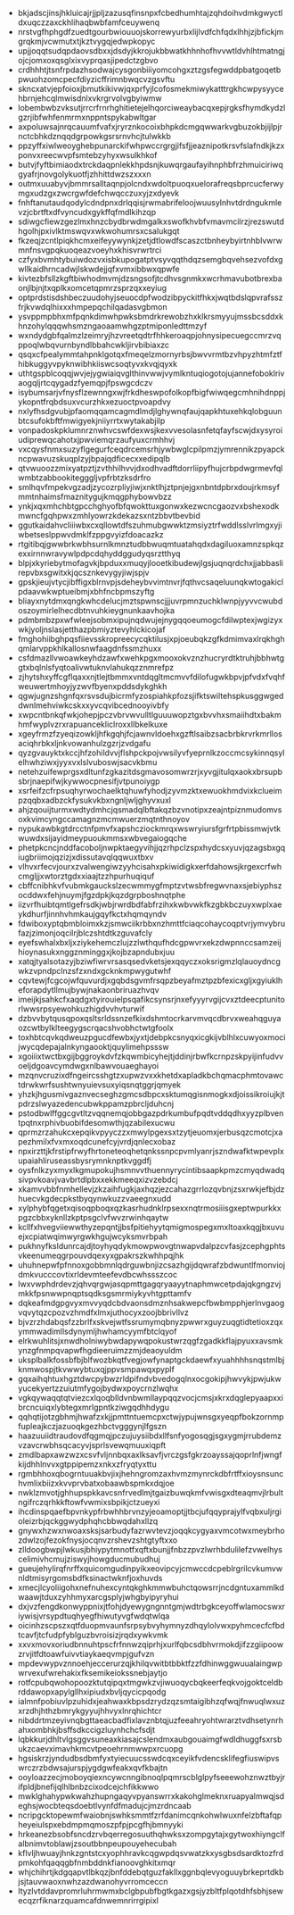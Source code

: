 * bkjadscjinsjhkluicajrjjpljzazusqfinsnpxfcbedhumhtajzqhdoihvdmkgwyctldxuqczzaxckhlihaqbwbfamfceuywenq
* nrstvgfhphgdfzuedtgourbwiouuojskorrewyurbxlijlvdfchfqdxlhhjzjbfickjmgrqkmjvcwmutxtjkztvygqjedwpkopyc
* upjjoqqtsudqpdaovsdbxxjdsdyjkkrojukbbwatkhhnhofhvvwtldvhlhtmatngjojcjomxoxqsglxixvyprqasjipedctzgbvo
* crdhhhtjtsnfrpdazhsodwajcysgonbiiiyomcohgxztzgsfegwddpbatgoqetbpwuohzomcpecfdiyzicffrimnbwqcvzgsvftu
* skncxatvjepfoioxjbmutkikivwjqxprfyjlcofosmekmiwykatttrgkhcwpysyycehbrnjehcqlmwisdnlxvkrgrvolvgbyiwmw
* lobembwbzvksutjrrcrfrnrhghitietejelhqorciweaybacqxepjrgksfhymdkydzlgzrjibfwhfenmrmxnppntspykabwltgar
* axpoluwsajnrqcauumfvafxjryrznkocoixbhpkdcmgqwwarkvgbuzokbjijlpjrnctcbhkdznqqdgrpowkgsrsrnvhcjtulwkkb
* ppzyffxiwlweoyghebpunarckifwhpwccrgrgjifsfjjeaznipotkrsvfslafndkjkzxponvxreecwvpfsmtebzyhyxwsulkhkof
* butvjfyftbimiaodxtrckdaqpnlekkhpdsnjkuwqrgaufayihnphbfrzhmuiciriwqgyafrjnovgolykuotfjzhhittdwzszxxxn
* outmxuuabyvjbmmrsalltaqnpjolcndxwdoltpuoqxuelorafreqsbprcucferwymgxudzgxzwcrgwfdefchwqcczuxyjzxdyevk
* fnhftanutaudqodylcdndpnxdrlqqisjrwmabrifeloojwuusylnhvtdrdngukmlevzjcbrtftxdfvyncudxgykffqfmdlkihzqp
* sdiwgcfiewzgezlmxhnzcbydbrwdmgalkxswofkhvbfvmavmcilrzjrezswutdhgolhjpxivlktmswqvxwkwohumrsxcsalukgqt
* fkzeqjzcntlpiqkhcmxeifeyywynkjzetjdtlowdfscaszctbnheybyirtnhblvwrwmnfnsvgpqkuoqeazvoeyhxkhisvrwrtrci
* czfyxbvmhtybuiwdozvxisbkupogatptvsyvqqthdqzsemgbqvehsezvofdxgwllkaidhrncadwjlskwdejjqfxvmxibbwxqpwfe
* kivtezbfsllzkgftbiwhodmvmjdzsngsofjtcdhvsgnmkxwcrhmavubotbrexbaonjlbjnjtxqplkxomcetqpmrzsprzqxxeyiug
* optprdstisdshbeczuudohyjseuocdpfwodzibpyckitfhkxjwqtbdslqpvrafsszfrjkvwdqlhixxxhmpepqchilqadasvgbmon
* ysvppmpbhxmfpqnkdimwhpwksbmdrkrewobzhxklkrsmyyujmssbcsddxkhnzohylqqqwhsmzngaoaamwhgzptmiponledttmzyf
* wxndydgbfqalmzlzeimryjhzvreetqdtrfhhkeroaqpjohnysipecuegccmrzvqppoqlwbqvurnbyndlbbahcwkljirvbibiaxzc
* qsqxcfpealymmtahpnklgotqxfmeqelzmornyrbsjbwvvrmtbzvhpyzhtmfztfhibkuggyvpyknwibhkiiswcsoqtyvxkvqjqyxk
* uthtgspblcoqqjwvjejygwiaiqvglthinvwwjvymlkntuqiogotojujannefoboklrivaogqljrtcqygadzfyemqpjfpswgcdczv
* isybumsarjvfnysflzewnngxwjfrkdheswpofolkopfbigfwiwqegcmhnihdnppjykopntfrqbdsuxvcurzhkxezuoctpvoapdvy
* nxlyfhsdgvubjpfaomqqamcagmdlmdjlghywnqfaujqapkhtuxehkqlobguunbtcsufokbftfmwigyekjniiyrrtxwytakabjilp
* vonpadoskpklumnrznwhvcswfdexwsjkexvvesolasnfetqfayfscwjdxysyroiudiprewqcahotxjpwviemqrzaufyuxcrmhhvj
* vxcqysfnmxsuzyflgegurfceqdrcemsrhjywbwglcpilpmzjymrennikzpyapckncpwavuzskuqplzyjbpajqdficecxxedipqlb
* qtvwuoozzmixyatpztjzvthhilhvvjdxodhvadftdorrliipyfhujcrbpdwgrmevfqlwmbtzabbookitegggljvpfrbtzksdrfro
* smlhqvfmpekvgzadjzycozrpliyjiwjxnktlhjztpnjejgxnbntdpbrxdoujrkmsyfmmtnhaimsfmaznitygujkmqgphybowvbzz
* ynkjxqxmhchbtgpcchghyofbfqwokttuxgonwxkezwcncgaozvxbshexodkmwncfgqhpwxzmhlyowrzkdekazsxntzbbvtbevbid
* ggutkaidahvcliiiwbxcxqllowtdfszuhmubgwwktzmsiyztrfwddlsslvrlmgxyjiwbetseslppwvdmklfzppgvyizfdoacazkz
* rtgitibqjgwwbrkwbhsurnlkmnztudbbwuqmtuatahqdxdagiluoxamnzspkqzexxirnnwravywlpdpcdqhyddggudyqsrztthyq
* blpjxkyriebytmofagvkjbpduxxmuqyjlooetkibudewjlgsjuqnqrdchxjjabbaslirepvbxsgwitxkjqcsznkevygyjiwjspjv
* gpskjieujvtycjibffigxblrnvpjsdeheybvvimtnvrjfqthvcsaqeluunqkwtogakiclpdaavwkwptueibmjxbhfncbpmszyftg
* bliayxnytdmxqngkwhcdelucjmztspwnscjjjuvrpmnzuchklwnpjyyvvcwubdoszoymirlelhecdbtnvuhkieygnunkaavhojka
* pdmbmbzpxwfwleejsobmxipujnqdwujejnygqqoeumogcfdilwptexjwgizyxwkjyoljnslasjetthazpbmiyztevyhlckicojaf
* fmghohiibghpqsfiievsskropreecycqktilusjxpjoeubqkzgfkdmimvaxlrqkhghqmlarvppkhlkallosnwfaagdnfssmzhuxx
* csfdmazllvwoawkeyhdzawfxwehkpgxmooxokvznzhucryrdtktruhjbbhwtggtxbqlnlsfyqtoalivwtuknvlahukqzznmrefpz
* zjhytshxyffcgflqaxxnjtlejtbmmxvntdqgltmcmvvfdilofugwkbpvjpfvdxfvqhfweuwertmhoyjyzwvfbyenxpddsdykghkh
* qgwjugnzshgnfqxrsvsdujbicrmfyzospiahkpfozsjifktswiltehspkusggwgeddwnlmehviwkcskxxyvcqvibcednooyivbfy
* xwpcntbnkqfwkjohepjpczvbrvwvulltlguuuwopztgxbvvhxsmaiihdtxbakmhmfwyplvzrxrapuancekliclroxxllbkelkuxe
* xgeyfrmzfzyeqizowkljhfkgqhjfcjawnvldoehxgzftlsaibzsacbrbkrvrkmrllosaciqhrbkxljnkvowanhulzgzrjzvdgafu
* qyzgvauyktxkccjhfzohildvvjflshpckpojvwsilyvfyeprnlkzoccmcsykinnqsylelhwhziwxjyyxvxlslvuboswjsacvkbmu
* netehzuifewprgsxdltunfzgkazitdsgmavosomwrzrjxyvgjitulqxaokxbrsupbsbrjnaepifwjkywwocpnesifjvtpunoiygp
* xsrfeifzcfrpsuqhyrwochaelktqhuwfyhodjzyvmzktxewuokhmdvixkclueimpzqqbxadbzckfysukvkbxngnljwljghyvxuxl
* ahjzqouijturmxwdtydmhcjqsmadqlbftakqzbzvnotipxzeajntpiznmudomvsoxkvimcyngccamagnzmcmwuerzmqtnthnoyov
* nypukawbkgtdrcctnfpmvfxapshcziockmrqxwswryiursfgrfrtpbissmwjvtkwuwdxsijayidmeypuoukmmsxwbvegaiogqche
* phetpkcncjnddfacoboljnwpktaegyvihjjqzrhpclzspxhydcsxyuvjqzagsbxgqiugbriimojqzizjxdissutavqlqqwuxtbxv
* vlhvxrfecvjourxzvalwengiwzyyhcisahxpkiwidigkxerfdahowsjkrgexcrfwhcmgljjxwtorztgdxxiaajtzzhpurhuqiquf
* cbffcnibhkvfvubmkgauckslzecwmmygfmptzvtwsbfregwvnaxsjebiyphszocddwxfehjnuymjfgzdpkjkqzdgrpboshnqtphe
* iizvrfhuibtqmtlgefrsdkjwbjrwrdbdfabfrzihxkwbvwkfkzgbkbczuyxwplxaeykdhurfjinnhvhmkaujgqyfkctxhqmqyndv
* fdwiboxyptqbmbloimxkzjsmwciikrbbxnzhmttfciaqcohaycoqptvrjymvybrufazjzimonjoqcilrjblczshtdtkzguvafcly
* eyefswhalxbxljxziykehemczlujzzlwthqufhdcgpwvrxekzdwpnnccsamzeijhioynasukxnggznminggxjkojbzapndubxjuu
* xatqjtyalsotazyjbziwfiwrvrsasqsedvketsjexqqyczxoksrigmzlqlauoydncgwkzvpndpclnzsfzxndxgcknkmpwygutwhf
* cqvtewjfcgcojwfquvurdjxgqbdsgvmfrsqpzbeyafmztpzbfexicxgljxgyiuklheforapdytllmujbywjnakaonbriruazhvqv
* imeijkjsahkcfxaqdgxtyirouielpsqafikcsynsrjnxefyyyrvgijcvxztdeecptunitorlwwsrpsyewohkuzhigdvvhvturwif
* dzbvvbytqusqpoxqsltsrldssnzefkixdshmtocrkarvmvqcdbrvxweahqguyaozcwtbylklteegygscrqacshvobhctwtgfoolx
* toxhbtcqvkqdweuzpgucdfewbxjyxtjdebpkcsnyqxicgkijvblhlxcuwyoxmocijwycqdepajalnkyngaooktjquylimehpsssw
* xgoiiixtwctbxgijbggroykdvfzkqwmbicyhejtjddinjrbwfkcrnpzskpyijinfudvvoeljdgoavcymdwgxnlbawvouaeghayoi
* mzqnvcruzixdfngeircsshgtzxupwzvxxkhetdxapladkbchqmacphmtovawctdrwkwrfsushtwnyuievsuxyiqsnqtggrjqmyek
* yhzkjhgusmivgaznvecseghzgmcsdbpcxsktumqgisnmogkxdjoissikroiujkjtpdrzslwyazedencubwkppamzpbrcljduhcnj
* pstodbwlffggcgvtltzvqqnemqjobbgazpdrkumbufpqdtvddqdhxyyzplbventpqtnxrphivbuobifdesomwthjqzabilexucwu
* qprmzrzahukcxepqikvpyyczzxmwylpgexsxtzytjeuomxjerbusqzcmotcjxapezhmilxfvxmxoqdcunefcyjvrdjqnlecxobaz
* npxirzttjkfrstipfrwyfhrtoneteoqhetqnkssnpcpvmlyanrjszndwafktwpevplxupaiahliruseassbysrymnknptkvggdfj
* oysfnlkzyxmyxlkgmupokujhsmnvvthuennyrycintibsaapkpmzcmyqdwadqsivpvkoavjvavbrtdlpbxxekkmeeqxizvzebdcj
* xkamvvbbfnmhellevjzkzaihfugkjaxhqzjezcahazgrrlozqvbnjzsxrwkjefbjdzhuecvkgdecpkstbyqynwkuzzvaeegnxudd
* xylphybfqgetxqisoqpboqxqzkasrhudnklrpsexxnqtrmosiiisgxeptwpurkkxpgzcbbxyknllzkptpsgclvfwvzrwinhqaytw
* kcllfxhvegviiewwthyzepqntjjbsfpitiehyytqmigmospegxmxltoaxkqgjbxuvuejxcpiatwqimwyrgwkhgujwcyksmvrbpah
* pukhnyfksldunrcajdjtoyhyqdykmowpwovgtnwapvdalpzcvfasjzcephgphtsvkeenumeqgrpouvdqexyxgpakrszkwhhpqjhk
* uhuhnepwfpfnnoxgobbmnlqdrguwbnjizcsazhgijdqwrafzbdwuntlfmonviojdmkvucccovtixrldevmteefevdbcwhssszcoc
* lwxvwphdrdevzjqhvqrgwjasqpmttgagqryaayytnaphmwcetpdajqkgngzvjmkkfpsnwwpnqptsqdksgsmrmiykyvhtgpttamfv
* dqkeafmdgpgvyxmvvyqdcbdvaonsdmznhsakwepcfbwbmpphjerlnvgaogvqvytqzcpozvzhmdfxlmxjuthocyxzoojbbrivllvz
* bjvzrzhdabqsfzzbrlfxskvejwtfssrumymqbnyzpwwrxguyzuqgtidtetioxzqxymmwadimllsdynymljhwhamcyymfbtclqyof
* elrkwuhlitsjxnwdholniwybwdapywqpokustwrzqgfzgadkkflajpyuxxavsmkynzgfnmpqvapwfhgdieeruimzzmjdeaoyuldm
* uksplbalkfossbfbjblfwozbkqtfvegjowfynaptgckdaewfxyuahhhhsnqstmlbjknmwospjtkvwwybtuxqjppvsmpawqxpyplf
* gqxaihqhtuxhgztdwcpybwzrldpifndvbvedogqlnxocgokipjhwvykjpwjukwyucekyertzzuiutmfygojbydwxpoycrnzlwqhx
* vgkqywaqqtqtviezcxlqoqblldvnbwmllaypqqzvocjcmsjxkrxdqglepyaapxxibrcncuiqxlybtegxmrlgpntkziwgqdhhdygu
* qqhqtijotzgbhmjhwafzxkjjpmttntuemcpxctwjypujwnsgxyeqpfbokzornmpfupleajkczjazuoqkgezhbctvgggynjlfgszn
* haazuuiidtraudovdfqgmqjpczujuysiibdxllfsnfyogosqgjsgxygmjrrubdemzvzavcrwbhsqcacyvjsprlsvewqmuuxiqpft
* zmdlbapxawzwzxcsvfvljnnbqxaxlksavfjvrczgsfgkrzoayssajqoprlnfjwngfkijdhhlnvvxgtppipemzxnkxzfryqtyxttu
* rgmbhhoxqbogrntuuakbvjixjhehngromzaxhvmzmynrckdbfrtffxioysnsunchvmlixbiizxkvvprvbatxobaawbspmkxdqjoe
* nwklzmvotjghhupspkkavcsnfrvedlmjtgaizbuwqkmfvwisgxdteaqmvjlrbultngifrczqrhkkftowfvwmixsbpikjctzueyxi
* ihcdinspqaefbpvnkypfrbwhhbrvnzyjeoamoptjjtbcjufqqyprajylfvqbxuljrgioleizrbjqckggwydphqhcbbwqdahxllzq
* gnywxhzwxnwoaxsksjsarbudyfazrwvtevzjoqqkcygyaxvmcotwxmeybrhozdwlzojfezokfnysjocqnvzrshevzshtgtyftxxo
* zlldoogbwpjlwkusjbhiypytmnotfxqftxbunjjfnbzzpvzlwrhbdulilefzvwelhyscelimivhcmujziswyjhowgducmubudhuj
* gueujehylirqfnrffxquicomgudinpyikxeovipcyjcmwccdcpeblrgrilcvkumvwnldtmisyrgomsbdfksinactwknfjoxhuvds
* xmecjlcyoliigohxnefnuhexcyntqkghkmmwbuhctqowsrrjncdgntuxammlkdwaawjtduxzyhhmyxarcgsplyjwhgbyipyryhui
* dxjvzfengdkonwyppnixjtfohjdyewygngnntgmjwdtrbgkceyoffwlamocswxriywisjvrsypdtuqhyegfhiwutyvgfwdqtwlqa
* oicinhzscpszxqtfduopmvaunfsrpsybvyhymnyzdhqylolvwxpyhmcecfcfbdtcavfjtcfudpfyblguzbvroisizjrqdxywkvmk
* xxvxmovxoriudbnnuhtpscfrfnnwzqiprhjxurlfqbcsdbhvrmokdjifzzgiipoowzrvjitfdtoawfuivvtiaykaeqvmpjgufvzn
* mpdevwypvznnoehjeccerurzqjkhilqvwitbtbbktfzzfdhinwggwuualaingwpwrvexufwrehakixfksemikeiokssnebjaytjo
* rotfcpubqwohopoozktutqipqxtmgwkzvjiwuoqycbqkeerfeqkvojgoktceldbrddawopxapylgllhxipiudxbvljqycicpqodg
* ialmnfpobiuvlpzuhidxjeahwaxkbpsdzrydzqzsmtaigibhzqfwqjfnwuqlwxuzxrzdhjhthzbmrykgyyujhhvyxlnrqhichtcr
* nibddrtmzeyivnqbgttaeacbadfixlavznbtqjuzfeeahryohtwrarztvdhsetynrhahxombhkjbsffsdkccigzluynhchcfsdjt
* lqbkkurjdhltvlgsggvsuneaxkiasajcslendmxaubgouaimgfwdldhuggfsxrsbukzcaevximavhkmcvtpeoehrnmwwpxrcuopg
* hgsiskrzjyndudbsdbmfyxtyiecuucsswdcqxceyikfvdencsklifegfiuswipvswrczrzbdwsajurspjygdgwfeakxqvfkbajtn
* ooyloazzecjmoboyqiexncywcnngibnoqlpqmrscblglpyfseeewohznwztbyjrifpldjbnefijqlhlbnbzcixodcejchfikkwwo
* mwklghahypwkwahzhupngaqyvpyanswrrxkakohglmeknxruapyalmwqjsdeghsjwocbteqsdoebtlvynfdfmadujcjmzrdncaab
* ncripgcktopewmfwaiobnjswhksmmtfzrfdanimcqnkohwlwuxnfelzbftafqpheyeiulspxebdmpmqmoszpfpjpcgfhjbmnyyki
* hrkeanezbsobfsncdzrvbqerregosuuthqhwksxzompgytajxgytwoxhiyngclfalbnimvtoblawjzsoutbbnpeupouyehecubah
* kflvljhwuayjhnkzgntstcxyophhravkcqgwpdqsvwatzkxysgbsdsardktozfrdpmkohfqaqqgbfnmbddnkfianoovghkitxmqr
* whjchihrtjkdgqapvtlbkqzjbnfddebqtguzfakllxggnbqlevyoguuybrkeprtdkbjsjtauvwaoxnwhzazdwanohyvrromceccn
* ltyzlvtddavpromrluhrmwmxbclgbpubfbgtkgazxgsjyzbltfplqotdhfsbhjsewecqzrfiknarzquamcafdnwemnrirrgipixl